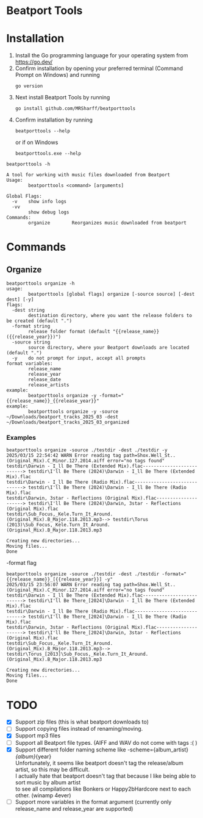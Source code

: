# Beatport Tools

# Installation
1. Install the Go programming language for your operating system from https://go.dev/
2. Confirm installation by opening your preferred terminal (Command Prompt on Windows) and running 
   ```shell
   go version
   ```
3. Next install Beatport Tools by running
   ```shell
   go install github.com/MRSharff/beatporttools
   ```
4. Confirm installation by running
   ```shell
   beatporttools --help
   ```
    or if on Windows
   ```shell
   beatporttools.exe --help
   ```


```shell
beatporttools -h

A tool for working with music files downloaded from Beatport
Usage:
        beatporttools <command> [arguments]

Global Flags:
  -v    show info logs
  -vv
        show debug logs
Commands:
        organize        Reorganizes music downloaded from beatport

```

# Commands

## Organize

```shell
beatporttools organize -h
usage:
        beatporttools [global flags] organize [-source source] [-dest dest] [-y]
flags:
  -dest string
        destination directory, where you want the release folders to be created (default ".")
  -format string
        release folder format (default "{{release_name}} ({{release_year}})")
  -source string
        source directory, where your Beatport downloads are located (default ".")
  -y    do not prompt for input, accept all prompts
format variables:
        release_name
        release_year
        release_date
        release_artists
example:
        beatporttools organize -y -format="{{release_name}}_{{release_year}}"
example:
        beatporttools organize -y -source ~/Downloads/beatport_tracks_2025_03 -dest ~/Downloads/beatport_tracks_2025_03_organized
```

### Examples
```shell
beatporttools organize -source ./testdir -dest ./testdir -y
2025/03/15 22:54:42 WARN Error reading tag path=Shox.Well_St..(Original_Mix).C_Minor.127.2014.aiff error="no tags found"
testdir\Darwin - I_ll Be There (Extended Mix).flac--------------------------> testdir\I'll Be There (2024)\Darwin - I_ll Be There (Extended Mix).flac
testdir\Darwin - I_ll Be There (Radio Mix).flac-----------------------------> testdir\I'll Be There (2024)\Darwin - I_ll Be There (Radio Mix).flac
testdir\Darwin, 3star - Reflections (Original Mix).flac---------------------> testdir\I'll Be There (2024)\Darwin, 3star - Reflections (Original Mix).flac
testdir\Sub_Focus,_Kele.Turn_It_Around.(Original_Mix).B_Major.118.2013.mp3--> testdir\Torus (2013)\Sub_Focus,_Kele.Turn_It_Around.(Original_Mix).B_Major.118.2013.mp3

Creating new directories...
Moving files...
Done
```

-format flag
```shell
beatporttools organize -source ./testdir -dest ./testdir -format="{{release_name}}_[{{release_year}}] -y"
2025/03/15 23:56:07 WARN Error reading tag path=Shox.Well_St..(Original_Mix).C_Minor.127.2014.aiff error="no tags found"
testdir\Darwin - I_ll Be There (Extended Mix).flac--------------------------> testdir\I'll Be There_[2024]\Darwin - I_ll Be There (Extended Mix).flac
testdir\Darwin - I_ll Be There (Radio Mix).flac-----------------------------> testdir\I'll Be There_[2024]\Darwin - I_ll Be There (Radio Mix).flac
testdir\Darwin, 3star - Reflections (Original Mix).flac---------------------> testdir\I'll Be There_[2024]\Darwin, 3star - Reflections (Original Mix).flac
testdir\Sub_Focus,_Kele.Turn_It_Around.(Original_Mix).B_Major.118.2013.mp3--> testdir\Torus_[2013]\Sub_Focus,_Kele.Turn_It_Around.(Original_Mix).B_Major.118.2013.mp3

Creating new directories...
Moving files...
Done
```




# TODO
- [x] Support zip files (this is what beatport downloads to)
- [ ] Support copying files instead of renaming/moving.
- [x] Support mp3 files
- [ ] Support all Beatport file types. (AIFF and WAV do not come with tags :( )
- [x] Support different folder naming scheme like -scheme={album_artist}_{album}_{year}  
	Unfortunately, it seems like beatport doesn't tag the release/album artist, so this may be difficult.  
    I actually hate that beatport doesn't tag that because I like being able to sort music by album artist  
    to see all compilations like Bonkers or Happy2bHardcore next to each other. (winamp 4ever)
- [ ] Support more variables in the format argument (currently only release_name and release_year are supported)